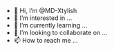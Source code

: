 - 👋 Hi, I’m @MD-Xtylish
- 👀 I’m interested in ...
- 🌱 I’m currently learning ...
- 💞️ I’m looking to collaborate on ...
- 📫 How to reach me ...

<!---
MD-Xtylish/MD-Xtylish is a ✨ special ✨ repository because its `README.md` (this file) appears on your GitHub profile.
You can click the Preview link to take a look at your changes.
--->
